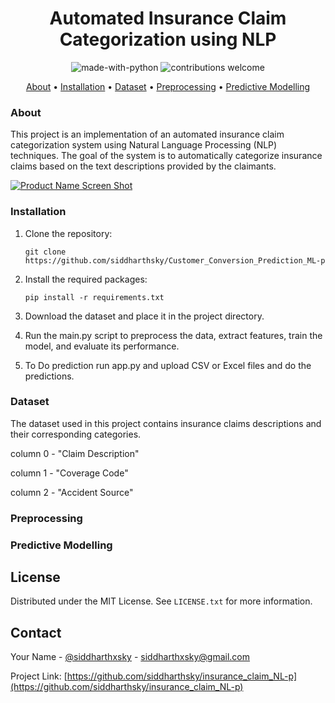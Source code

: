 
<h1 align="center">Automated Insurance Claim Categorization using NLP</h1>

<p align="center">
  <img src="https://img.shields.io/badge/Made%20with-Python-1f425f.svg" alt="made-with-python">
  <img src="https://img.shields.io/badge/contributions-welcome-brightgreen.svg?style=flat" alt="contributions welcome">
</p>

<p align="center">
  <a href="#about">About</a> •
  <a href="#installation">Installation</a> •
  <a href="#dataset">Dataset</a> •
  <a href="#preprocessing">Preprocessing</a> •
  <a href="#Model">Predictive Modelling</a> 
</p>


### About
This project is an implementation of an automated insurance claim categorization system using Natural Language Processing (NLP) techniques. The goal of the system is to automatically categorize insurance claims based on the text descriptions provided by the claimants.

[![Product Name Screen Shot][product-screenshot]](https://example.com)

### Installation
1. Clone the repository:

    `git clone https://github.com/siddharthsky/Customer_Conversion_Prediction_ML-p`

2. Install the required packages:

    `pip install -r requirements.txt`
3. Download the dataset and place it in the project directory.
4. Run the main.py script to preprocess the data, extract features, train the model, and evaluate its performance.
5. To Do prediction run app.py and upload CSV or Excel files and do the predictions.

### Dataset
The dataset used in this project contains insurance claims descriptions and their corresponding categories.

column 0 - "Claim Description"

column 1 - "Coverage Code"
  
column 2 - "Accident Source"


### Preprocessing


### Predictive Modelling


<!-- LICENSE -->
## License

Distributed under the MIT License. See `LICENSE.txt` for more information.




<!-- CONTACT -->
## Contact

Your Name - [@siddharthxsky](https://twitter.com/siddharthxsky) - siddharthxsky@gmail.com

Project Link: [https://github.com/siddharthsky/insurance_claim_NL-p](https://github.com/siddharthsky/insurance_claim_NL-p)


[product-screenshot]: https://i.imgur.com/fGCUcMP.png
